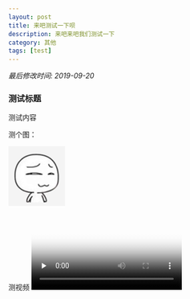 ```yaml
--- 
layout: post
title: 来吧测试一下呗
description: 来吧来吧我们测试一下
category: 其他
tags: [test]
---
```


*最后修改时间: 2019-09-20*

### 测试标题
测试内容


测个图：

![demo](/assets/img/3其他/test.png)

测视频
<video id="video" controls="" preload="none" poster="http://img.blog.fandong.me/2017-08-26-Markdown-Advance-Video.jpg">
      <source id="mp4" src="http://img.blog.fandong.me/2017-08-26-Markdown-Advance-Video.mp4" type="video/mp4">
      </video>
